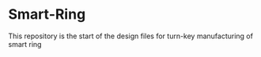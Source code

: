# Smart-Ring
This repository is the start of the design files for turn-key manufacturing of smart ring 
